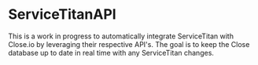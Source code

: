 # ServiceTitanAPI

This is a work in progress to automatically integrate ServiceTitan with Close.io by leveraging their respective API's. The goal is to keep the Close database up to date in real time with any ServiceTitan changes.
